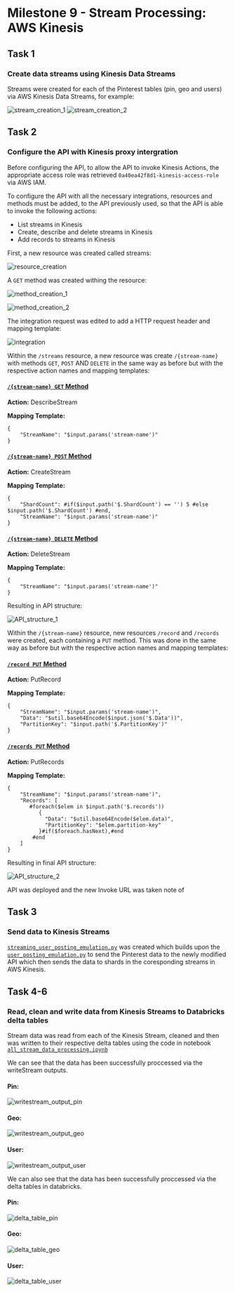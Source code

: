 # Milestone 9 - Stream Processing: AWS Kinesis

## Task 1
### Create data streams using Kinesis Data Streams

Streams were created for each of the Pinterest tables (pin, geo and users) via AWS Kinesis Data Streams, for example:

![stream_creation_1](screenshots/m9/1.png)
![stream_creation_2](screenshots/m9/2.png)

## Task 2
### Configure the API with Kinesis proxy intergration

Before configuring the API, to allow the API to invoke Kinesis Actions, the appropriate access role was retrieved `0a40ea42f8d1-kinesis-access-role` via AWS IAM.

To configure the API with all the necessary integrations, resources and methods must be added, to the API previously used, so that the API is able to invoke the following actions: 
- List streams in Kinesis
- Create, describe and delete streams in Kinesis
- Add records to streams in Kinesis

First, a new resource was created called streams:

![resource_creation](screenshots/m9/3.png) 

A `GET` method was created withing the resource:

![method_creation_1](screenshots/m9/4.png)
 

![method_creation_2](screenshots/m9/5.png)
 

The integration request was edited to add a HTTP request header and mapping template:

![integration](screenshots/m9/6.png)
 

Within the `/streams` resource, a new resource was create `/{stream-name}` with methods `GET`, `POST` AND `DELETE` in the same way as before but with the respective action names and mapping templates:

#### <u>`/{stream-name} GET` Method</u>

**Action:** DescribeStream

**Mapping Template:**

```
{
    "StreamName": "$input.params('stream-name')"
}
```

#### <u>`/{stream-name} POST` Method</u>

**Action:** CreateStream

**Mapping Template:**

```
{
    "ShardCount": #if($input.path('$.ShardCount') == '') 5 #else $input.path('$.ShardCount') #end,
    "StreamName": "$input.params('stream-name')"
}
```

#### <u>`/{stream-name} DELETE` Method</u>

**Action:** DeleteStream

**Mapping Template:**

```
{
    "StreamName": "$input.params('stream-name')"
}
```

Resulting in API structure:

![API_structure_1](screenshots/m9/7.png)


Within the `/{stream-name}` resource, new resources `/record`  and `/records` were created, each containing a `PUT` method. This was done in the same way as before but with the respective action names and mapping templates:

#### <u>`/record PUT` Method</u>

**Action:** PutRecord

**Mapping Template:**

```
{
    "StreamName": "$input.params('stream-name')",
    "Data": "$util.base64Encode($input.json('$.Data'))",
    "PartitionKey": "$input.path('$.PartitionKey')"
}
```

#### <u>`/records PUT` Method</u>

**Action:** PutRecords

**Mapping Template:**

```
{
    "StreamName": "$input.params('stream-name')",
    "Records": [
       #foreach($elem in $input.path('$.records'))
          {
            "Data": "$util.base64Encode($elem.data)",
            "PartitionKey": "$elem.partition-key"
          }#if($foreach.hasNext),#end
        #end
    ] 
}
```

Resulting in final API structure:

![API_structure_2](screenshots/m9/8.png)

API was deployed and the new Invoke URL was taken note of

## Task 3
### Send data to Kinesis Streams

[`streaming_user_posting_emulation.py`](../data_emulation/stream_user_posting_emulation.py) was created which builds upon the [`user_posting_emulation.py`](../data_emulation/user_posting_emulation.py) to send the Pinterest data to the newly modified API which then sends the data to shards in the coresponding streams in AWS Kinesis.

## Task 4-6
### Read, clean and write data from Kinesis Streams to Databricks delta tables

Stream data was read from each of the Kinesis Stream, cleaned and then was written to their respective delta tables using the code in notebook [`all_stream_data_processing.ipynb`](../databricks/all_stream_data_processing.ipynb)

We can see that the data has been successfully proccessed via the writeStream outputs.

#### Pin:

![writestream_output_pin](screenshots/m9/9.png)

#### Geo:

![writestream_output_geo](screenshots/m9/10.png)

#### User:

![writestream_output_user](screenshots/m9/11.png)

We can also see that the data has been successfully proccessed via the delta tables in databricks.

#### Pin:

![delta_table_pin](screenshots/m9/12.png)

#### Geo:

![delta_table_geo](screenshots/m9/13.png)

#### User:

![delta_table_user](screenshots/m9/14.png)



